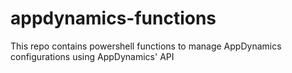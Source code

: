 # appdynamics-functions
This repo contains powershell functions to manage AppDynamics configurations using AppDynamics' API
